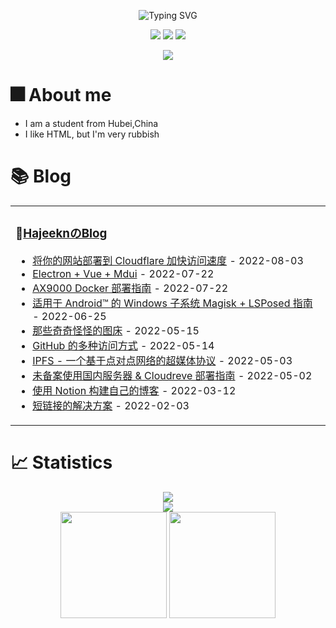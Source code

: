 <p align="center">
   <img src="https://readme-typing-svg.herokuapp.com?font=Fira+Code&pause=1000&center=true&vCenter=true&width=435&lines=%E5%86%99%E4%BB%A3%E7%A0%81%E4%BD%BF%E6%88%91%E5%BF%AB%E4%B9%90!;Code+makes+me+happy!" alt="Typing SVG" />
</p>
<p align="center">
   <img src="https://img.shields.io/badge/Bilibili-Hajeekn-ff69b4">
   <img src="https://img.shields.io/badge/Weibo-Hajeekn-red">
   <img src="https://img.shields.io/badge/Zhihu-Hajeekn-blue">
</p>

<div align="center">
    <img src="https://raw.githubusercontent.com/ladjeek-actions/snk/main/assets/github-contribution-grid-snake.svg" />
</div>

# 🎆 About me
- I am a student from Hubei,China
- I like HTML, but I'm very rubbish

# 📚 Blog

<table>
<tbody>
   <tr>
       <td  valign="top" width="50%">

### 📝<a href="https://blog.slqwq.cn/" target="_blank">HajeeknのBlog</a>

<!-- START_SECTION:blog -->
* <a href='https://blog.slqwq.cn/2022/posts/lyr15g/index.html' target='_blank'>将你的网站部署到 Cloudflare 加快访问速度</a> - 2022-08-03
* <a href='https://blog.slqwq.cn/2022/posts/6bd0d2ac/index.html' target='_blank'>Electron + Vue + Mdui</a> - 2022-07-22
* <a href='https://blog.slqwq.cn/2022/posts/e443d51d/index.html' target='_blank'>AX9000 Docker 部署指南</a> - 2022-07-22
* <a href='https://blog.slqwq.cn/2022/posts/e5bb64/index.html' target='_blank'>适用于 Android™ 的 Windows 子系统 Magisk + LSPosed 指南</a> - 2022-06-25
* <a href='https://blog.slqwq.cn/2022/posts/nvz8s3/index.html' target='_blank'>那些奇奇怪怪的图床</a> - 2022-05-15
* <a href='https://blog.slqwq.cn/2022/posts/gd503y/index.html' target='_blank'>GitHub 的多种访问方式</a> - 2022-05-14
* <a href='https://blog.slqwq.cn/2022/posts/ys6wh9/index.html' target='_blank'>IPFS - 一个基于点对点网络的超媒体协议</a> - 2022-05-03
* <a href='https://blog.slqwq.cn/2022/posts/phiyrf/index.html' target='_blank'>未备案使用国内服务器 & Cloudreve 部署指南</a> - 2022-05-02
* <a href='https://blog.slqwq.cn/2022/posts/pgczmw/index.html' target='_blank'>使用 Notion 构建自己的博客</a> - 2022-03-12
* <a href='https://blog.slqwq.cn/2022/posts/zroitiai/index.html' target='_blank'>短链接的解决方案</a> - 2022-02-03
<!-- END_SECTION:blog -->
</td>
        </tr>
</tbody>
</table>

# 📈 Statistics

<div align="center">
    <img src="https://activity-graph.herokuapp.com/graph?username=ladjeek-actions&theme=minimal" />
</div>
<div align="center">
    <img  src="https://github-readme-streak-stats.herokuapp.com/?user=ladjeek-actions" />
</div>
<div align="center">
<span>  </span>
<img height="170px" src="https://github-readme-stats.vercel.app/api?username=ladjeek-actions" /><span>  </span><img height="170px" src="https://github-readme-stats.vercel.app/api/top-langs/?username=ladjeek-actions&layout=compact&langs_count=8" />
<span>  </span>
</div>
